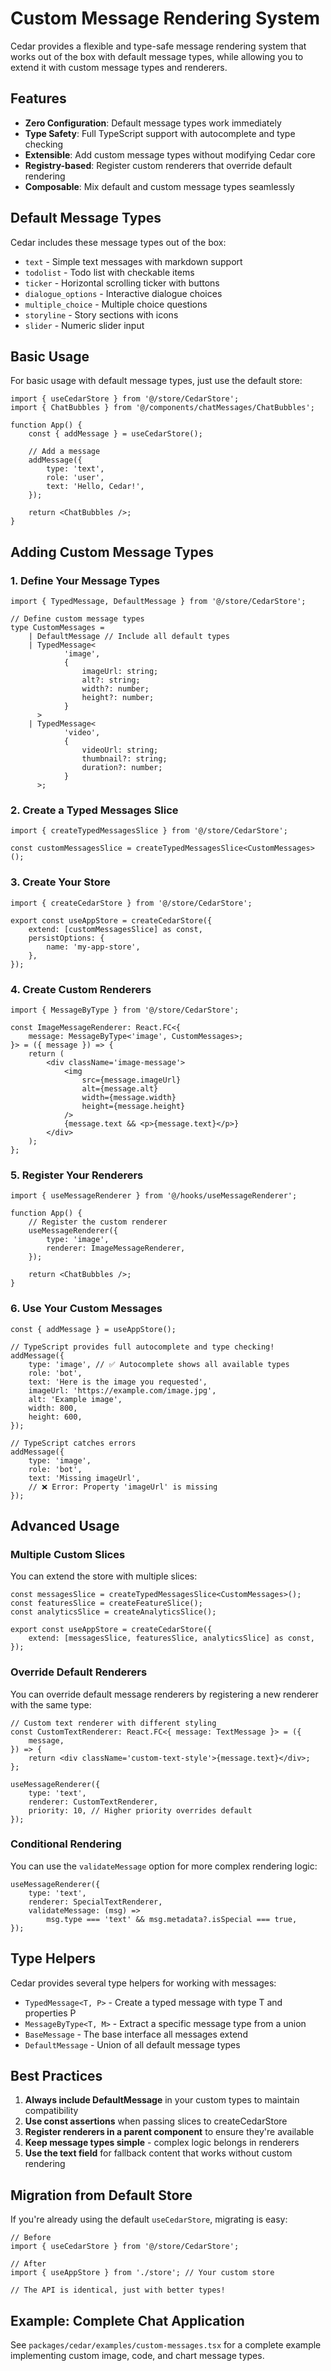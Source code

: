 # Custom Message Rendering System

Cedar provides a flexible and type-safe message rendering system that works out of the box with default message types, while allowing you to extend it with custom message types and renderers.

## Features

- **Zero Configuration**: Default message types work immediately
- **Type Safety**: Full TypeScript support with autocomplete and type checking
- **Extensible**: Add custom message types without modifying Cedar core
- **Registry-based**: Register custom renderers that override default rendering
- **Composable**: Mix default and custom message types seamlessly

## Default Message Types

Cedar includes these message types out of the box:

- `text` - Simple text messages with markdown support
- `todolist` - Todo list with checkable items
- `ticker` - Horizontal scrolling ticker with buttons
- `dialogue_options` - Interactive dialogue choices
- `multiple_choice` - Multiple choice questions
- `storyline` - Story sections with icons
- `slider` - Numeric slider input

## Basic Usage

For basic usage with default message types, just use the default store:

```tsx
import { useCedarStore } from '@/store/CedarStore';
import { ChatBubbles } from '@/components/chatMessages/ChatBubbles';

function App() {
	const { addMessage } = useCedarStore();

	// Add a message
	addMessage({
		type: 'text',
		role: 'user',
		text: 'Hello, Cedar!',
	});

	return <ChatBubbles />;
}
```

## Adding Custom Message Types

### 1. Define Your Message Types

```tsx
import { TypedMessage, DefaultMessage } from '@/store/CedarStore';

// Define custom message types
type CustomMessages =
	| DefaultMessage // Include all default types
	| TypedMessage<
			'image',
			{
				imageUrl: string;
				alt?: string;
				width?: number;
				height?: number;
			}
	  >
	| TypedMessage<
			'video',
			{
				videoUrl: string;
				thumbnail?: string;
				duration?: number;
			}
	  >;
```

### 2. Create a Typed Messages Slice

```tsx
import { createTypedMessagesSlice } from '@/store/CedarStore';

const customMessagesSlice = createTypedMessagesSlice<CustomMessages>();
```

### 3. Create Your Store

```tsx
import { createCedarStore } from '@/store/CedarStore';

export const useAppStore = createCedarStore({
	extend: [customMessagesSlice] as const,
	persistOptions: {
		name: 'my-app-store',
	},
});
```

### 4. Create Custom Renderers

```tsx
import { MessageByType } from '@/store/CedarStore';

const ImageMessageRenderer: React.FC<{
	message: MessageByType<'image', CustomMessages>;
}> = ({ message }) => {
	return (
		<div className='image-message'>
			<img
				src={message.imageUrl}
				alt={message.alt}
				width={message.width}
				height={message.height}
			/>
			{message.text && <p>{message.text}</p>}
		</div>
	);
};
```

### 5. Register Your Renderers

```tsx
import { useMessageRenderer } from '@/hooks/useMessageRenderer';

function App() {
	// Register the custom renderer
	useMessageRenderer({
		type: 'image',
		renderer: ImageMessageRenderer,
	});

	return <ChatBubbles />;
}
```

### 6. Use Your Custom Messages

```tsx
const { addMessage } = useAppStore();

// TypeScript provides full autocomplete and type checking!
addMessage({
	type: 'image', // ✅ Autocomplete shows all available types
	role: 'bot',
	text: 'Here is the image you requested',
	imageUrl: 'https://example.com/image.jpg',
	alt: 'Example image',
	width: 800,
	height: 600,
});

// TypeScript catches errors
addMessage({
	type: 'image',
	role: 'bot',
	text: 'Missing imageUrl',
	// ❌ Error: Property 'imageUrl' is missing
});
```

## Advanced Usage

### Multiple Custom Slices

You can extend the store with multiple slices:

```tsx
const messagesSlice = createTypedMessagesSlice<CustomMessages>();
const featuresSlice = createFeatureSlice();
const analyticsSlice = createAnalyticsSlice();

export const useAppStore = createCedarStore({
	extend: [messagesSlice, featuresSlice, analyticsSlice] as const,
});
```

### Override Default Renderers

You can override default message renderers by registering a new renderer with the same type:

```tsx
// Custom text renderer with different styling
const CustomTextRenderer: React.FC<{ message: TextMessage }> = ({
	message,
}) => {
	return <div className='custom-text-style'>{message.text}</div>;
};

useMessageRenderer({
	type: 'text',
	renderer: CustomTextRenderer,
	priority: 10, // Higher priority overrides default
});
```

### Conditional Rendering

You can use the `validateMessage` option for more complex rendering logic:

```tsx
useMessageRenderer({
	type: 'text',
	renderer: SpecialTextRenderer,
	validateMessage: (msg) =>
		msg.type === 'text' && msg.metadata?.isSpecial === true,
});
```

## Type Helpers

Cedar provides several type helpers for working with messages:

- `TypedMessage<T, P>` - Create a typed message with type T and properties P
- `MessageByType<T, M>` - Extract a specific message type from a union
- `BaseMessage` - The base interface all messages extend
- `DefaultMessage` - Union of all default message types

## Best Practices

1. **Always include DefaultMessage** in your custom types to maintain compatibility
2. **Use const assertions** when passing slices to createCedarStore
3. **Register renderers in a parent component** to ensure they're available
4. **Keep message types simple** - complex logic belongs in renderers
5. **Use the text field** for fallback content that works without custom rendering

## Migration from Default Store

If you're already using the default `useCedarStore`, migrating is easy:

```tsx
// Before
import { useCedarStore } from '@/store/CedarStore';

// After
import { useAppStore } from './store'; // Your custom store

// The API is identical, just with better types!
```

## Example: Complete Chat Application

See `packages/cedar/examples/custom-messages.tsx` for a complete example implementing custom image, code, and chart message types.
